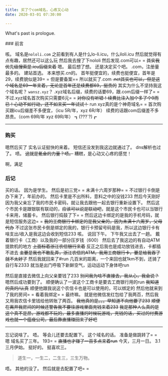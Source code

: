 ```yaml
---
title: 买了个com域名，心疼又心动
date: 2020-03-01 07:30:00

---
```

What's past is prologue.

<!--more-->### 前言
咳。
域名是`nololi.com`
之前看到有人是什么lo-li.icu，什么iloli.icu
然后就觉得有点有趣，居然还可以这么玩
然后我去搜了下nololi
然后发现.com可以= =
~~其实我优先级搜索是.icu后缀来着~~
嗯。
最后想了想。
还是决定买个吧。
.com，注册量最多的。
建站首选。
本来想买.cn的。
首年挺便宜的，续费也挺便宜，首年是29，续费貌似是39= =
但是要备案== 
所以就买了.com
~~.net其实也可以，但是这个域名是69一年来着，无论是首年还是续费都69，挺贵的~~
其实为什么不坚持我这个域名呢？
`wansz.xyz`？
.xyz域名后缀，续费的话要69，跟.com后缀一样了= =
不过.xyz域名首次购买只需要6元= =
~~对你没有听错！续费比注入加个多了个9而已！心动不如行动，还不如来买一年试试！~~
run
xyz真的是个神奇域名= =
首次购买跟icu后缀差不多便宜，（icu 5R/年，xyz 6R/年）
续费的话跟com后缀差不多昂贵。（com 69R/年 xyz 69R/年）
┓(???`?)┏


----------
### 购买
嗯然后买了
实名认证挺快的来着。
短信还没发到我这边就通过了。
dns解析也过了。
啧。
~~这就是氪金的力量？啧。~~
糟糕，是心动又心疼的感觉！

啊，满足



### 后记
买的话。
因为是学生。
然后是初三党= =
未满十六周岁那种= =
不过银行卡倒是办下来了，年前办的。
然后卡里是不出所料，意料之中的没钱233
然后今天刚好因为我父亲忘了我的市民卡密码，就让我去跟他一起去银行重新设置下。
然后这个市民卡是跟银联有联动的，~~应该可以说是联动吧~~，就是这个市民卡也可以当银行卡来用，储蓄卡。
然后银行捣鼓了下= =
然后这边卡绑定的是我的手机号码，就是短信服务这边= =
~~我的工商银行卡绑定的是我父亲的，因为未满十六周岁，父母代办~~
不过这张市民卡倒是绑定的我的，银行卡预留号码是我，所以这边银行卡有啥支出/收入是我这边会收到短信233
咳。
说回下午。
下午我又出去了一趟。
戴着银行卡（工商）以及我的一部分压岁钱（600）
然后去了我这边的有自动ATM提款机的地方
~~上面标着浙江农信银行来着~~
反正之后我也是成功放钱进去，卡都插不进去
~~主要是我也不敢乱弄，浙江农信的ATM，我用工商银行卡，要是给我吞了就不太好了~~
然后我就回来了#run
几百米的距离，一个来回也就1km不到，还骑了自行车2333
就当是出门呼吸下新鲜空气，运动运动下身体吧run

然后是直接去微信上向父亲要钱了233
~~别问我为啥不直接去，我从心，我会说？~~
嗯然后成功要到了。
顺便确认了一波这个工商卡是要去工商银行用的run
~~我知道的真的/认真~~
顺便他跟我说这个农信卡也是可以使用的，可以绑定的
然后他就来到了我的房间= =
看着我绑定= =
最终嘛。
就是他微信发红包给了我两百，然后我又用我农信卡里钱给他转账了两百。
~~我他真的是。。。早知道不向他要了233~~
~~顺便在离开我房间的时候还警告我不要往游戏里面充钱来着233~~
~~我是那种人么真的是~~
~~这个真不是昂，游戏都不玩的，最多直播的时候玩游戏，充钱的话，买过的付费游戏也就一个瘟疫公司，最后靠直播赚回来了好吧~~



----------
忘记说啥了。
唔。
等会儿还要去配置下。
这个域名的话。
准备是做跳转了= =
嗯
域名买了三年。
193= =
~~直播也才赚了一百多点来着run~~
今天，三月一日。
3.1
三月伊始。
挺好的。
挺喜欢三。

> 道生一，一生二，二生三，三生万物。

唔。
其他的没了。
然后就是去配置了吧= =

